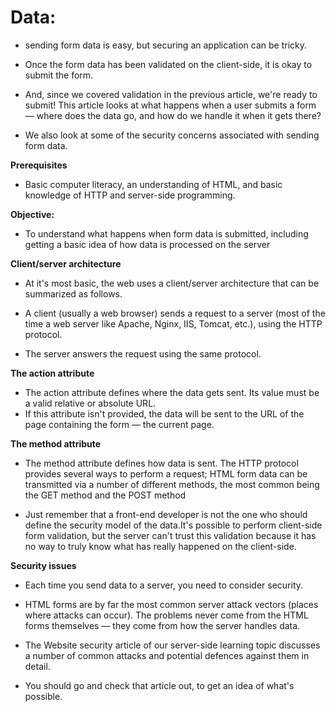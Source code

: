 # Data:

- sending form data is easy, but securing an application can be tricky. 
- Once the form data has been validated on the client-side, it is okay to submit the form. 
- And, since we covered validation in the previous article, we're ready to submit! This article looks at what happens when a user submits a form — where does the data go, and how do we handle it when it gets there? 

- We also look at some of the security concerns associated with sending form data.

**Prerequisites**

- Basic computer literacy, an understanding of HTML, and basic knowledge of HTTP and server-side programming.

**Objective:**

- To understand what happens when form data is submitted, including getting a basic idea of how data is processed on the server

**Client/server architecture**

- At it's most basic, the web uses a client/server architecture that can be summarized as follows. 
- A client (usually a web browser) sends a request to a server (most of the time a web server like Apache, Nginx, IIS, Tomcat, etc.), using the HTTP protocol. 

- The server answers the request using the same protocol.

**The action attribute**

- The action attribute defines where the data gets sent. Its value must be a valid relative or absolute URL. 
- If this attribute isn't provided, the data will be sent to the URL of the page containing the form — the current page.

**The method attribute**

- The method attribute defines how data is sent. The HTTP protocol provides several ways to perform a request; HTML form data can be transmitted via a number of different methods, the most common being the GET method and the POST method

- Just remember that a front-end developer is not the one who should define the security model of the data.It's possible to perform client-side form validation, but the server can't trust this validation because it has no way to truly know what has really happened on the client-side.

**Security issues**

- Each time you send data to a server, you need to consider security. 

- HTML forms are by far the most common server attack vectors (places where attacks can occur). The problems never come from the HTML forms themselves — they come from how the server handles data.

- The Website security article of our server-side learning topic discusses a number of common attacks and potential defences against them in detail. 
- You should go and check that article out, to get an idea of what's possible.
